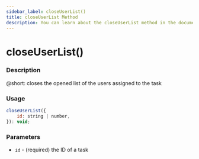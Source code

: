 ```yaml
---
sidebar_label: closeUserList()
title: closeUserList Method
description: You can learn about the closeUserList method in the documentation of the DHTMLX JavaScript To Do List library. Browse developer guides and API reference, try out code examples and live demos, and download a free 30-day evaluation version of DHTMLX To Do List.
---
```


# closeUserList()

### Description

@short: closes the opened list of the users assigned to the task

### Usage

~~~js
closeUserList({
    id: string | number,
}): void;
~~~

### Parameters

- `id` - (required) the ID of a task